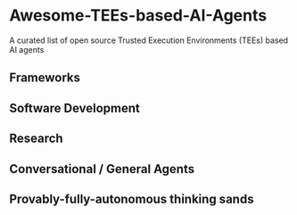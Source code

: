 # Awesome-TEEs-based-AI-Agents
A curated list of open source Trusted Execution Environments (TEEs) based AI agents

## Frameworks


## Software Development

## Research

## Conversational / General Agents

## Provably-fully-autonomous thinking sands 
